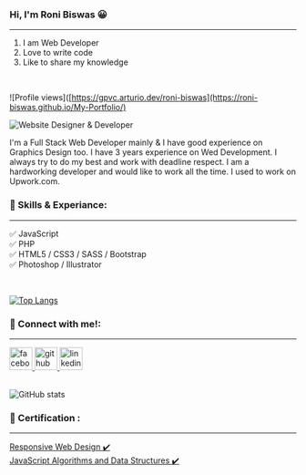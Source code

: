 ### Hi, I'm Roni Biswas 😀
<hr>

1. I am Web Developer
2. Love to write code
3. Like to share my knowledge

<br>

![Profile views]([https://gpvc.arturio.dev/roni-biswas](https://roni-biswas.github.io/My-Portfolio/)


![Website Designer & Developer](https://scontent.fdac90-1.fna.fbcdn.net/v/t39.30808-6/278479724_340830718028370_2799834971647531293_n.jpg?stp=dst-jpg_p180x540&_nc_cat=105&ccb=1-5&_nc_sid=e3f864&_nc_ohc=Ys4chkOr4EIAX-pvUg5&_nc_ht=scontent.fdac90-1.fna&oh=00_AT-_V_1eKyRYFO5IlBlDjeg__1IoV4dw1p9bjkweGLmtqA&oe=625DCBF5)

I'm a Full Stack Web Developer mainly & I have good experience on Graphics Design too. I have 3 years experience on Wed Development. I always try to do my best and work with deadline respect. I am a hardworking developer and would like to work all the time. I used to work on Upwork.com.

### 🎯 Skills & Experiance:

<hr>

✅ JavaScript  
✅ PHP  
✅ HTML5 / CSS3 / SASS / Bootstrap  
✅ Photoshop / Illustrator  

<br>

[![Top Langs](https://github-readme-stats.vercel.app/api/top-langs/?username=roni-biswas)](https://github.com/anuraghazra/github-readme-stats)

### 💬 Connect with me!:

<hr>

<a href="https://www.facebook.com/roni.biswas.48/">
  <img src="https://camo.githubusercontent.com/2d1ffa69dd491ebeca01b2098cf8233dd09950ff5895abccd5b455ca442abc59/68747470733a2f2f696d672e736869656c64732e696f2f62616467652f46616365626f6f6b2d3138373746323f7374796c653d666f722d7468652d6261646765266c6f676f3d66616365626f6f6b266c6f676f436f6c6f723d7768697465" alt="facebook" height="40" style="max-width: 100%;">
  </a>
  
  <a href="https://github.com/roni-biswas">
  <img src="https://camo.githubusercontent.com/bd2bd127c104ba5c98bb12c70801b075aee1f040009089510f69554300e7ff41/68747470733a2f2f696d672e736869656c64732e696f2f62616467652f4769742d4630353033323f7374796c653d666f722d7468652d6261646765266c6f676f3d676974266c6f676f436f6c6f723d7768697465" alt="github" height="40" style="max-width: 100%;">
  </a>
  
  <a href="https://www.linkedin.com/in/designdevroni/">
  <img src="https://camo.githubusercontent.com/a80d00f23720d0bc9f55481cfcd77ab79e141606829cf16ec43f8cacc7741e46/68747470733a2f2f696d672e736869656c64732e696f2f62616467652f4c696e6b6564496e2d3030373742353f7374796c653d666f722d7468652d6261646765266c6f676f3d6c696e6b6564696e266c6f676f436f6c6f723d7768697465" alt="linkedin" height="40" style="max-width: 100%;">
  </a>

<br>
<br>

![GitHub stats](https://github-readme-stats.vercel.app/api?username=roni-biswas&show_icons=true) 
  
  
### 🥇 Certification :

<hr>

<a href="https://freecodecamp.org/certification/roni-biswas/responsive-web-design">
Responsive Web Design ✔️
</a>
<br>
<a href="https://freecodecamp.org/certification/roni-biswas/javascript-algorithms-and-data-structures">
JavaScript Algorithms and Data Structures ✔️
</a>
